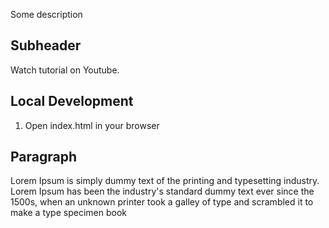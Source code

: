 Some description

## Subheader

Watch tutorial on Youtube.

## Local Development

1. Open index.html in your browser

## Paragraph

Lorem Ipsum is simply dummy text of the printing and typesetting industry. Lorem Ipsum has been the industry's standard dummy text ever since the 1500s, when an unknown printer took a galley of type and scrambled it to make a type specimen book
